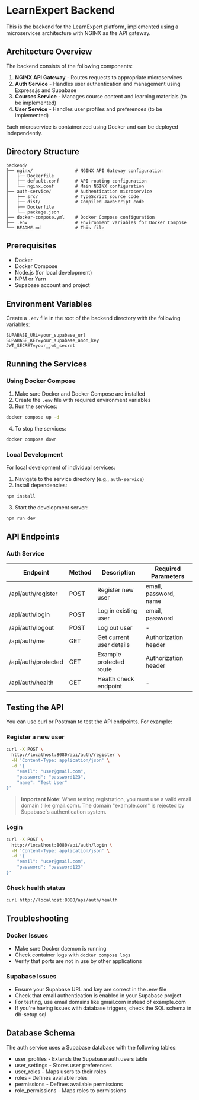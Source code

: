 # LearnExpert Backend

This is the backend for the LearnExpert platform, implemented using a microservices architecture with NGINX as the API gateway.

## Architecture Overview

The backend consists of the following components:

1. **NGINX API Gateway** - Routes requests to appropriate microservices
2. **Auth Service** - Handles user authentication and management using Express.js and Supabase
3. **Courses Service** - Manages course content and learning materials (to be implemented)
4. **User Service** - Handles user profiles and preferences (to be implemented)

Each microservice is containerized using Docker and can be deployed independently.

## Directory Structure

```
backend/
├── nginx/                # NGINX API Gateway configuration
│   ├── Dockerfile
│   ├── default.conf      # API routing configuration
│   └── nginx.conf        # Main NGINX configuration
├── auth-service/         # Authentication microservice
│   ├── src/              # TypeScript source code
│   ├── dist/             # Compiled JavaScript code
│   ├── Dockerfile
│   └── package.json
├── docker-compose.yml    # Docker Compose configuration
├── .env                  # Environment variables for Docker Compose
└── README.md             # This file
```

## Prerequisites

- Docker
- Docker Compose
- Node.js (for local development)
- NPM or Yarn
- Supabase account and project

## Environment Variables

Create a `.env` file in the root of the backend directory with the following variables:

```
SUPABASE_URL=your_supabase_url
SUPABASE_KEY=your_supabase_anon_key
JWT_SECRET=your_jwt_secret
```

## Running the Services

### Using Docker Compose

1. Make sure Docker and Docker Compose are installed
2. Create the `.env` file with required environment variables
3. Run the services:

```bash
docker compose up -d
```

4. To stop the services:

```bash
docker compose down
```

### Local Development

For local development of individual services:

1. Navigate to the service directory (e.g., `auth-service`)
2. Install dependencies:

```bash
npm install
```

3. Start the development server:

```bash
npm run dev
```

## API Endpoints

### Auth Service

| Endpoint                | Method | Description              | Required Parameters         |
|-------------------------|--------|--------------------------|----------------------------|
| /api/auth/register      | POST   | Register new user        | email, password, name      |
| /api/auth/login         | POST   | Log in existing user     | email, password            |
| /api/auth/logout        | POST   | Log out user             | -                          |
| /api/auth/me            | GET    | Get current user details | Authorization header       |
| /api/auth/protected     | GET    | Example protected route  | Authorization header       |
| /api/auth/health        | GET    | Health check endpoint    | -                          |

## Testing the API

You can use curl or Postman to test the API endpoints. For example:

### Register a new user
```bash
curl -X POST \
  http://localhost:8080/api/auth/register \
  -H 'Content-Type: application/json' \
  -d '{
    "email": "user@gmail.com",
    "password": "password123",
    "name": "Test User"
}'
```

> **Important Note**: When testing registration, you must use a valid email domain (like gmail.com). The domain "example.com" is rejected by Supabase's authentication system.

### Login
```bash
curl -X POST \
  http://localhost:8080/api/auth/login \
  -H 'Content-Type: application/json' \
  -d '{
    "email": "user@gmail.com",
    "password": "password123"
}'
```

### Check health status
```bash
curl http://localhost:8080/api/auth/health
```

## Troubleshooting

### Docker Issues
- Make sure Docker daemon is running
- Check container logs with `docker compose logs`
- Verify that ports are not in use by other applications

### Supabase Issues
- Ensure your Supabase URL and key are correct in the .env file
- Check that email authentication is enabled in your Supabase project
- For testing, use email domains like gmail.com instead of example.com
- If you're having issues with database triggers, check the SQL schema in db-setup.sql

## Database Schema

The auth service uses a Supabase database with the following tables:

- user_profiles - Extends the Supabase auth.users table
- user_settings - Stores user preferences
- user_roles - Maps users to their roles
- roles - Defines available roles
- permissions - Defines available permissions
- role_permissions - Maps roles to permissions 